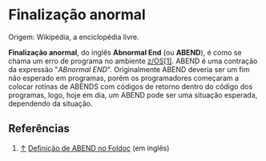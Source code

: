 # Finalização anormal

Origem: Wikipédia, a enciclopédia livre.

**Finalização anormal**, do inglês **Abnormal End** (ou **ABEND**), é como se chama um erro de programa no ambiente [z/OS](https://pt.wikipedia.org/wiki/Z/OS)[[1\]](https://pt.wikipedia.org/wiki/Finalização_anormal#cite_note-1). ABEND é uma contração da expressão "*ABnormal END*". Originalmente ABEND deveria ser um fim não esperado em programas, porém os programadores começaram a colocar rotinas de ABENDS com códigos de retorno dentro do código dos programas, logo, hoje em dia, um ABEND pode ser uma situação esperada, dependendo da situação.

## Referências

1. [↑](https://pt.wikipedia.org/wiki/Finalização_anormal#cite_ref-1) [Definição de ABEND no Foldoc](http://foldoc.org/abend) (em inglês)